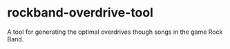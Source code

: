 # rockband-overdrive-tool
A tool for generating the optimal overdrives though songs in the game Rock Band.
